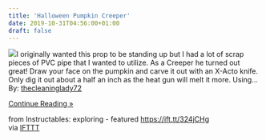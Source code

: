 ```yaml
---
title: 'Halloween Pumpkin Creeper'
date: 2019-10-31T04:56:00+01:00
draft: false
---
```


[![](https://content.instructables.com/FUR/B4L2/K2CGKAP5/FURB4L2K2CGKAP5.SMALL.jpg)](https://www.instructables.com/id/Halloween-Pumpkin-Creeper/)I originally wanted this prop to be standing up but I had a lot of scrap pieces of PVC pipe that I wanted to utilize. As a Creeper he turned out great! Draw your face on the pumpkin and carve it out with an X-Acto knife. Only dig it out about a half an inch as the heat gun will melt it more. Using...  
By: [thecleaninglady72](https://www.instructables.com/member/thecleaninglady72/)  
  
[Continue Reading »](https://www.instructables.com/id/Halloween-Pumpkin-Creeper/)  
  
from Instructables: exploring - featured https://ift.tt/324jCHg  
via [IFTTT](https://ifttt.com/?ref=da&site=blogger)